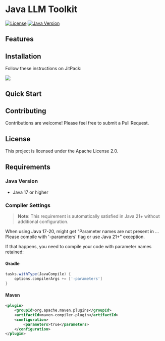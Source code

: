 # Java LLM Toolkit

[![License](https://img.shields.io/badge/License-Apache%202.0-blue.svg)](https://opensource.org/licenses/Apache-2.0)
[![Java Version](https://img.shields.io/badge/Java-17%2B-orange)](https://openjdk.java.net/)


## Features

## Installation

Follow these instructions on JitPack:

[![](https://jitpack.io/v/mglaezer/java-llm-toolkit.svg)](https://jitpack.io/#mglaezer/java-llm-toolkit)


## Quick Start



## Contributing

Contributions are welcome! Please feel free to submit a Pull Request.

## License

This project is licensed under the Apache License 2.0.

## Requirements

### Java Version
- Java 17 or higher

### Compiler Settings

> **Note**: This requirement is automatically satisfied in Java 21+ without additional configuration.

When using Java 17-20,  might get "Parameter names are not present in ... Please compile with '-parameters' flag or use Java 21+" exception.

If that happens, you need to compile your code with parameter names retained:

#### Gradle
```groovy
tasks.withType(JavaCompile) {
    options.compilerArgs += ['-parameters']
}
```

#### Maven
```xml
<plugin>
    <groupId>org.apache.maven.plugins</groupId>
    <artifactId>maven-compiler-plugin</artifactId>
    <configuration>
        <parameters>true</parameters>
    </configuration>
</plugin>
```


